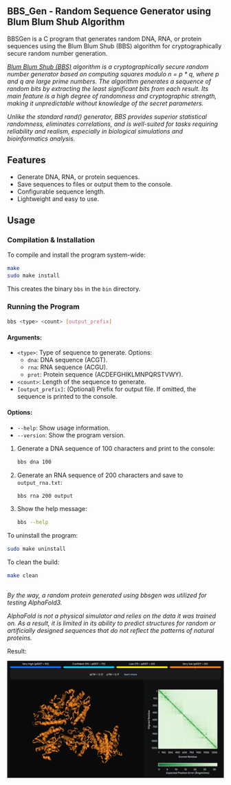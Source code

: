 ## BBS_Gen - Random Sequence Generator using Blum Blum Shub Algorithm

BBSGen is a C program that generates random DNA, RNA, or protein sequences using the Blum Blum Shub (BBS) algorithm for cryptographically secure random number generation.

*[Blum Blum Shub (BBS)](https://en.wikipedia.org/wiki/Blum_Blum_Shub) algorithm is a cryptographically secure random number generator based on computing squares modulo n = p * q, where p and q are large prime numbers. The algorithm generates a sequence of random bits by extracting the least significant bits from each result. Its main feature is a high degree of randomness and cryptographic strength, making it unpredictable without knowledge of the secret parameters.*

*Unlike the standard rand() generator, BBS provides superior statistical randomness, eliminates correlations, and is well-suited for tasks requiring reliability and realism, especially in biological simulations and bioinformatics analysis.*

## Features

- Generate DNA, RNA, or protein sequences.
- Save sequences to files or output them to the console.
- Configurable sequence length.
- Lightweight and easy to use.

## Usage

### Compilation & Installation

To compile and install the program system-wide:

```bash
make
sudo make install
```

This creates the binary `bbs` in the `bin` directory.

### Running the Program

```bash
bbs <type> <count> [output_prefix]
```

#### Arguments:

- `<type>`: Type of sequence to generate. Options:
  - `dna`: DNA sequence (ACGT).
  - `rna`: RNA sequence (ACGU).
  - `prot`: Protein sequence (ACDEFGHIKLMNPQRSTVWY).
- `<count>`: Length of the sequence to generate.
- `[output_prefix]`: (Optional) Prefix for output file. If omitted, the sequence is printed to the console.

#### Options:

- `--help`: Show usage information.
- `--version`: Show the program version.

1. Generate a DNA sequence of 100 characters and print to the console:
   ```bash
   bbs dna 100
   ```

2. Generate an RNA sequence of 200 characters and save to `output_rna.txt`:
   ```bash
   bbs rna 200 output
   ```

3. Show the help message:
   ```bash
   bbs --help
   ```

To uninstall the program:

```bash
sudo make uninstall
```

To clean the build:

```bash
make clean
```


##

*By the way, a random protein generated using bbsgen was utilized for testing AlphaFold3.*

*AlphaFold is not a physical simulator and relies on the data it was trained on. As a result, it is limited in its ability to predict structures for random or artificially designed sequences that do not reflect the patterns of natural proteins.*

Result:

<img src="results/random_sequence_model.png" alt="Random Sequence Model" width="800"/>






